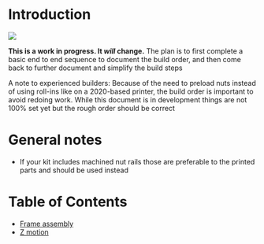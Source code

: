 # Introduction

![](/images/whole_printer_small.png)    


**This is a work in progress. It *will* change.** The plan is to first complete a basic end to end sequence to document the build order, and then come back to further document and simplify the build steps

A note to experienced builders: Because of the need to preload nuts instead of using roll-ins like on a 2020-based printer, the build order is important to avoid redoing work. While this document is in development things are not 100% set yet but the rough order should be correct

# General notes
* If your kit includes machined nut rails those are preferable to the printed parts and should be used instead

# Table of Contents
- [Frame assembly](frame_assembly.md)
- [Z motion](z_motion.md)

